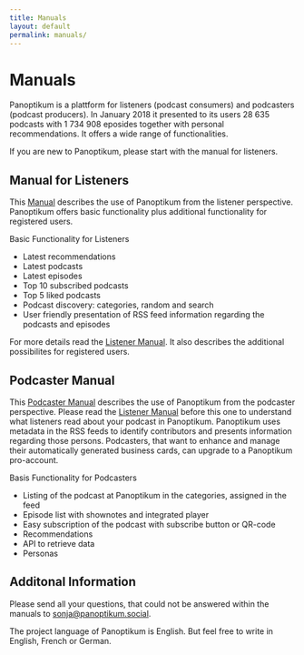 ```yaml
---
title: Manuals
layout: default
permalink: manuals/
---
```


# Manuals

Panoptikum is a plattform for listeners (podcast consumers) and podcasters
(podcast producers). In January 2018 it presented to its users 28 635 podcasts
with 1 734 908 eposides together with personal recommendations. It offers a wide
range of functionalities.

If you are new to Panoptikum, please start with the manual for listeners.  

## Manual for Listeners

This [Manual](/manuals/mlistener) describes the use of Panoptikum from the
listener perspective. Panoptikum offers basic functionality plus additional
functionality for registered users.

Basic Functionality for Listeners
* Latest recommendations
* Latest podcasts
* Latest episodes
* Top 10 subscribed podcasts
* Top 5 liked podcasts
* Podcast discovery: categories, random and search
* User friendly presentation of RSS feed information regarding the podcasts and
  episodes

For more details read the [Listener Manual](/listener-manual). It also
describes the additional possibilites for registered users.

## Podcaster Manual

This [Podcaster Manual](/podcaster-manual) describes the use of Panoptikum from the
podcaster perspective. Please read the [Listener Manual](/listener-manual)
before this one to understand what listeners read about your podcast in
Panoptikum. Panoptikum uses metadata in the RSS feeds to identify contributors and presents information
regarding those persons. Podcasters, that want to enhance and manage their
automatically generated business cards, can upgrade to a Panoptikum
pro-account.

Basis Functionality for Podcasters
* Listing of the podcast at Panoptikum in the categories, assigned in the feed
* Episode list with shownotes and integrated player
* Easy subscription of the podcast with subscribe button or QR-code
* Recommendations
* API to retrieve data
* Personas

## Additonal Information

Please send all your questions, that could not be answered within the manuals to
<sonja@panoptikum.social>.

The project language of Panoptikum is English. But feel free to write in
English, French or German.
